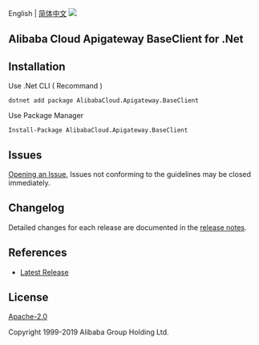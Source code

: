 English | [简体中文](README-CN.md)
![](https://aliyunsdk-pages.alicdn.com/icons/AlibabaCloud.svg)

## Alibaba Cloud Apigateway BaseClient for .Net

## Installation

Use .Net CLI ( Recommand )

    dotnet add package AlibabaCloud.Apigateway.BaseClient

Use Package Manager

    Install-Package AlibabaCloud.Apigateway.BaseClient

## Issues
[Opening an Issue](https://github.com/aliyun/alibabacloud-apigateway-core-sdk/issues/new), Issues not conforming to the guidelines may be closed immediately.

## Changelog
Detailed changes for each release are documented in the [release notes](./ChangeLog.md).

## References
* [Latest Release](https://github.com/aliyun/alibabacloud-apigateway-core-sdk/tree/master/csharp)

## License
[Apache-2.0](http://www.apache.org/licenses/LICENSE-2.0)

Copyright 1999-2019 Alibaba Group Holding Ltd.